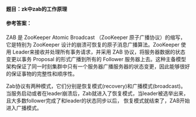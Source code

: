 #### **题目**：zk中zab的工作原理

#### **参考答案**：

ZAB 是 ZooKeeper Atomic Broadcast （ZooKeeper 原子广播协议）的缩写，它是特别为 ZooKeeper 设计的崩溃可恢复的原子消息广播算法。ZooKeeper 使用 Leader来接收并处理所有事务请求，并采用 ZAB 协议，将服务器数据的状态变更以事务 Proposal 的形式广播到所有的 Follower 服务器上去。这种主备模型架构保证了同一时刻集群中只有一个服务器广播服务器的状态变更，因此能够很好的保证事物的完整性和顺序性。

Zab协议有两种模式，它们分别是恢复模式(recovery)和广播模式(broadcast)。当服务启动或者在leader崩溃后，Zab就进入了恢复模式，当leader被选举出来，且大多数follower完成了和leader的状态同步以后， 恢复模式就结束了，ZAB开始进入广播模式。

